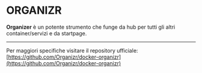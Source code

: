 # ORGANIZR
**Organizer** è un potente strumento che funge da hub per tutti gli altri container/servizi e da startpage.




---
Per maggiori specifiche visitare il repository ufficiale:
[https://github.com/Organizr/docker-organizr](https://github.com/Organizr/docker-organizr)
